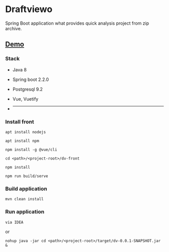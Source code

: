 # Draftviewo

Spring Boot application what provides quick analysis project from zip archive.

## [Demo](http://162.250.120.118:8001)

### Stack

* Java 8

* Spring boot 2.2.0

* Postgresql 9.2

* Vue, Vuetify

* ---

### Install front

    apt install nodejs
    
    apt install npm
    
    npm install -g @vue/cli
    
    cd <path>/<project-root>/dv-front
    
    npm install
    
    npm run build/serve

### Build application

    mvn clean install
    
### Run application

    via IDEA

or

    nohup java -jar cd <path>/<project-root>/target/dv-0.0.1-SNAPSHOT.jar &
